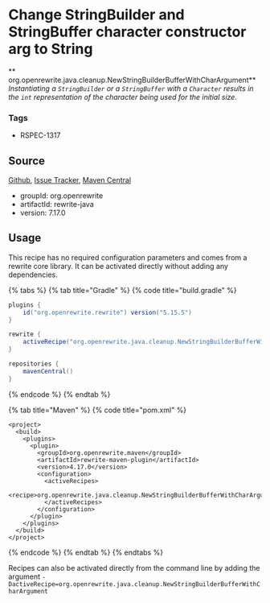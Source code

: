 # Change StringBuilder and StringBuffer character constructor arg to String

** org.openrewrite.java.cleanup.NewStringBuilderBufferWithCharArgument**
_Instantiating a `StringBuilder` or a `StringBuffer` with a `Character` results in the `int` representation of the character being used for the initial size._

### Tags

* RSPEC-1317

## Source

[Github](https://github.com/openrewrite/rewrite), [Issue Tracker](https://github.com/openrewrite/rewrite/issues), [Maven Central](https://search.maven.org/artifact/org.openrewrite/rewrite-java/7.17.0/jar)

* groupId: org.openrewrite
* artifactId: rewrite-java
* version: 7.17.0


## Usage

This recipe has no required configuration parameters and comes from a rewrite core library. It can be activated directly without adding any dependencies.

{% tabs %}
{% tab title="Gradle" %}
{% code title="build.gradle" %}
```groovy
plugins {
    id("org.openrewrite.rewrite") version("5.15.5")
}

rewrite {
    activeRecipe("org.openrewrite.java.cleanup.NewStringBuilderBufferWithCharArgument")
}

repositories {
    mavenCentral()
}

```
{% endcode %}
{% endtab %}

{% tab title="Maven" %}
{% code title="pom.xml" %}
```markup
<project>
  <build>
    <plugins>
      <plugin>
        <groupId>org.openrewrite.maven</groupId>
        <artifactId>rewrite-maven-plugin</artifactId>
        <version>4.17.0</version>
        <configuration>
          <activeRecipes>
            <recipe>org.openrewrite.java.cleanup.NewStringBuilderBufferWithCharArgument</recipe>
          </activeRecipes>
        </configuration>
      </plugin>
    </plugins>
  </build>
</project>
```
{% endcode %}
{% endtab %}
{% endtabs %}

Recipes can also be activated directly from the command line by adding the argument `-DactiveRecipe=org.openrewrite.java.cleanup.NewStringBuilderBufferWithCharArgument`
